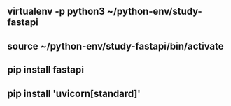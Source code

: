 ## virtualenv -p python3 ~/python-env/study-fastapi

## source ~/python-env/study-fastapi/bin/activate

## pip install fastapi

## pip install 'uvicorn[standard]'
